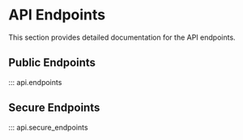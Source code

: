 # API Endpoints

This section provides detailed documentation for the API endpoints.

## Public Endpoints

::: api.endpoints

## Secure Endpoints

::: api.secure_endpoints
